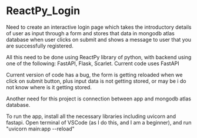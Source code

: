 # ReactPy_Login

Need to create an interactive login page which takes the introductory details of user as input through a form and stores that data in mongodb atlas database when user clicks on submit and shows a message to user that you are successfully registered. 

All this need to be done using ReactPy library of python, with backend using one of the following: FastAPI, Flask, Scarlet. Current code uses FastAPI

Current version of code has a bug, the form is getting reloaded when we click on submit button, plus input data is not getting stored, or may be i do not know where is it getting stored.

Another need for this project is connection between app and mongodb atlas database. 

To run the app, install all the necessary libraries including uvicorn and fastapi.
Open terminal of VSCode (as I do this, and I am a beginner), and run "uvicorn main:app --reload"
